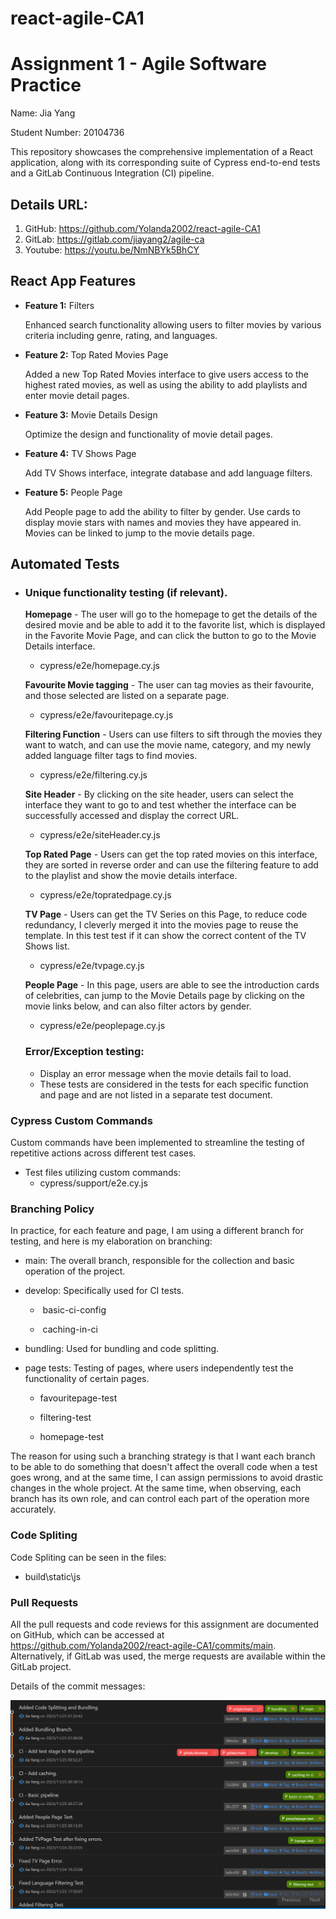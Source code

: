 # react-agile-CA1

# Assignment 1 - Agile Software Practice

Name: Jia Yang

Student Number: 20104736

This repository showcases the comprehensive implementation of a React application, along with its corresponding suite of Cypress end-to-end tests and a GitLab Continuous Integration (CI) pipeline.

## Details URL:

1. GitHub: https://github.com/Yolanda2002/react-agile-CA1
2. GitLab: https://gitlab.com/jiayang2/agile-ca
3. Youtube: https://youtu.be/NmNBYk5BhCY

## React App Features

- **Feature 1:** Filters

  Enhanced search functionality allowing users to filter movies by various criteria including genre, rating, and languages.

- **Feature 2:**  Top Rated Movies Page

  Added a new Top Rated Movies interface to give users access to the highest rated movies, as well as using the ability to add playlists and enter movie detail pages.

- **Feature 3:** Movie Details Design

  Optimize the design and functionality of movie detail pages.

- **Feature 4:** TV Shows Page

  Add TV Shows interface, integrate database and add language filters.

- **Feature 5:**  People Page

  Add People page to add the ability to filter by gender. Use cards to display movie stars with names and movies they have appeared in. Movies can be linked to jump to the movie details page.

## Automated Tests

- ### Unique functionality testing (if relevant).

  **Homepage** - The user will go to the homepage to get the details of the desired movie and be able to add it to the favorite list, which is displayed in the Favorite Movie Page, and can click the button to go to the Movie Details interface.

  - cypress/e2e/homepage.cy.js

  **Favourite Movie tagging** - The user can tag movies as their favourite, and those selected are listed on a separate page.

  - cypress/e2e/favouritepage.cy.js

  **Filtering Function** - Users can use filters to sift through the movies they want to watch, and can use the movie name, category, and my newly added language filter tags to find movies.

  - cypress/e2e/filtering.cy.js

  **Site Header** - By clicking on the site header, users can select the interface they want to go to and test whether the interface can be successfully accessed and display the correct URL.

  - cypress/e2e/siteHeader.cy.js

  **Top Rated Page** - Users can get the top rated movies on this interface, they are sorted in reverse order and can use the filtering feature to add to the playlist and show the movie details interface.

  - cypress/e2e/topratedpage.cy.js

  **TV Page** - Users can get the TV Series on this Page, to reduce code redundancy, I cleverly merged it into the movies page to reuse the template. In this test test if it can show the correct content of the TV Shows list.

  - cypress/e2e/tvpage.cy.js 

  **People Page** - In this page, users are able to see the introduction cards of celebrities, can jump to the Movie Details page by clicking on the movie links below, and can also filter actors by gender.

  - cypress/e2e/peoplepage.cy.js

  ### Error/Exception testing:

  - Display an error message when the movie details fail to load.
  - These tests are considered in the tests for each specific function and page and are not listed in a separate  test document.

### Cypress Custom Commands

Custom commands have been implemented to streamline the testing of repetitive actions across different test cases.

- Test files utilizing custom commands:
  - cypress/support/e2e.cy.js

### Branching Policy

In practice, for each feature and page, I am using a different branch for testing, and here is my elaboration on branching:

- main: The overall branch, responsible for the collection and basic operation of the project.

- develop: Specifically used for CI tests.

  - ​	basic-ci-config

  - ​	caching-in-ci

- bundling: Used for bundling and  code splitting.

- page tests: Testing of pages, where users independently test the functionality of certain pages.

  -   favouritepage-test

  -   filtering-test
  -   homepage-test

The reason for using such a branching strategy is that I want each branch to be able to do something that doesn't affect the overall code when a test goes wrong, and at the same time, I can assign permissions to avoid drastic changes in the whole project. At the same time, when observing, each branch has its own role, and can control each part of the operation more accurately.

### Code Spliting 

Code Spliting can be seen in the files:

- build\static\js

### Pull Requests

All the pull requests and code reviews for this assignment are documented on GitHub, which can be accessed at https://github.com/Yolanda2002/react-agile-CA1/commits/main. Alternatively, if GitLab was used, the merge requests are available within the GitLab project.

Details of the commit messages:

![Image text](https://github.com/Yolanda2002/react-agile-CA1/blob/be1eee260985a300957d6049d32eb37a4325265e/image/image-20231125203717077.png)